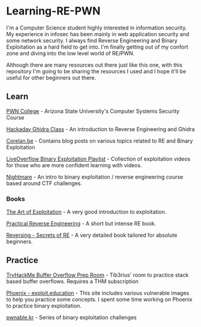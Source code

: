 # Learning-RE-PWN

I'm a Computer Science student highly interested in information security. My experience in infosec has been mainly in web application security and some network security. I always find Reverse Engineering and Binary Exploitation as a hard field to get into. I'm finally getting out of my confort zone and diving into the low level world of RE/PWN.

Although there are many resources out there just like this one, with this repository I'm going to be sharing the resources I used and I hope it'll be useful for other beginners out there. 

## Learn

[PWN College](pwn.college) - Arizona State University's Computer Systems Security Course

[Hackaday Ghidra Class](https://hackaday.io/project/172292-introduction-to-reverse-engineering-with-ghidra) - An introduction to Reverse Engineering and Ghidra

[Corelan.be](https://www.corelan.be/) - Contains blog posts on various topics related to RE and Binary Exploitation

[LiveOverflow Binary Exploitation Playlist](https://www.youtube.com/playlist?list=PLhixgUqwRTjxglIswKp9mpkfPNfHkzyeN) - Collection of exploitation videos for those who are more confident learning with videos.

[Nightmare](https://guyinatuxedo.github.io/) - An intro to binary exploitation / reverse engineering course based around CTF challenges.

### Books

[The Art of Exploitation](https://www.amazon.com/Hacking-Art-Exploitation-Jon-Erickson/dp/1593271441) - A very good introduction to exploitation.

[Practical Reverse Engineering](https://www.amazon.com/Practical-Reverse-Engineering-Reversing-Obfuscation/dp/1118787315) - A short but intense RE book.

[Reversing - Secrets of RE](https://www.amazon.com/Reversing-Secrets-Engineering-Eldad-Eilam/dp/0764574817) - A very detailed book tailored for absolute beginners.

## Practice

[TryHackMe Buffer Overflow Prep Room](https://tryhackme.com/room/bufferoverflowprep) - Tib3rius' room to practice stack based buffer overflows. Requires a THM subscription

[Phoenix - exploit.education](https://exploit.education/) - This site includes various vulnerable images to help you practice some concepts. I spent some time working on Phoenix to practice binary exploitation.

[pwnable.kr](http://pwnable.kr/) - Series of binary exploitation challenges


